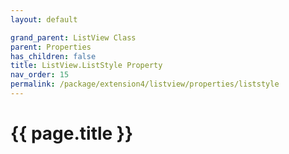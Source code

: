 ```yaml
---
layout: default

grand_parent: ListView Class
parent: Properties
has_children: false
title: ListView.ListStyle Property
nav_order: 15
permalink: /package/extension4/listview/properties/liststyle
---
```

# {{ page.title }}